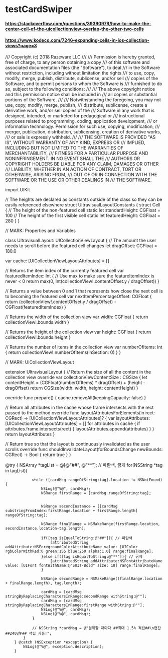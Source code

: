 # testCardSwiper

#### https://stackoverflow.com/questions/39390979/how-to-make-the-center-cell-of-the-uicollectionview-overlap-the-other-two-cells

#### https://www.kodeco.com/7246-expanding-cells-in-ios-collection-views?page=3

/// Copyright (c) 2018 Razeware LLC
///
/// Permission is hereby granted, free of charge, to any person obtaining a copy
/// of this software and associated documentation files (the "Software"), to deal
/// in the Software without restriction, including without limitation the rights
/// to use, copy, modify, merge, publish, distribute, sublicense, and/or sell
/// copies of the Software, and to permit persons to whom the Software is
/// furnished to do so, subject to the following conditions:
///
/// The above copyright notice and this permission notice shall be included in
/// all copies or substantial portions of the Software.
///
/// Notwithstanding the foregoing, you may not use, copy, modify, merge, publish,
/// distribute, sublicense, create a derivative work, and/or sell copies of the
/// Software in any work that is designed, intended, or marketed for pedagogical or
/// instructional purposes related to programming, coding, application development,
/// or information technology.  Permission for such use, copying, modification,
/// merger, publication, distribution, sublicensing, creation of derivative works,
/// or sale is expressly withheld.
///
/// THE SOFTWARE IS PROVIDED "AS IS", WITHOUT WARRANTY OF ANY KIND, EXPRESS OR
/// IMPLIED, INCLUDING BUT NOT LIMITED TO THE WARRANTIES OF MERCHANTABILITY,
/// FITNESS FOR A PARTICULAR PURPOSE AND NONINFRINGEMENT. IN NO EVENT SHALL THE
/// AUTHORS OR COPYRIGHT HOLDERS BE LIABLE FOR ANY CLAIM, DAMAGES OR OTHER
/// LIABILITY, WHETHER IN AN ACTION OF CONTRACT, TORT OR OTHERWISE, ARISING FROM,
/// OUT OF OR IN CONNECTION WITH THE SOFTWARE OR THE USE OR OTHER DEALINGS IN
/// THE SOFTWARE.

import UIKit

// The heights are declared as constants outside of the class so they can be easily referenced elsewhere 
struct UltravisualLayoutConstants {
  struct Cell {
    // The height of the non-featured cell 
    static let standardHeight: CGFloat = 100
    // The height of the first visible cell 
    static let featuredHeight: CGFloat = 280
  }
}

// MARK: Properties and Variables

class UltravisualLayout: UICollectionViewLayout {
  // The amount the user needs to scroll before the featured cell changes 
  let dragOffset: CGFloat = 180.0
  
  var cache: [UICollectionViewLayoutAttributes] = []
  
  // Returns the item index of the currently featured cell 
  var featuredItemIndex: Int {
      // Use max to make sure the featureItemIndex is never < 0 
      return max(0, Int(collectionView!.contentOffset.y / dragOffset))
  }
  
  // Returns a value between 0 and 1 that represents how close the next cell is to becoming the featured cell 
  var nextItemPercentageOffset: CGFloat {
      return (collectionView!.contentOffset.y / dragOffset) - CGFloat(featuredItemIndex)
  }
  
  // Returns the width of the collection view 
  var width: CGFloat {
      return collectionView!.bounds.width
  }
  
  // Returns the height of the collection view 
  var height: CGFloat {
      return collectionView!.bounds.height
  }
  
  // Returns the number of items in the collection view 
  var numberOfItems: Int {
      return collectionView!.numberOfItems(inSection: 0)
  }
}

// MARK: UICollectionViewLayout

extension UltravisualLayout {
  // Return the size of all the content in the collection view 
  override var collectionViewContentSize : CGSize {
    let contentHeight = (CGFloat(numberOfItems) * dragOffset) + (height - dragOffset)
    return CGSize(width: width, height: contentHeight)
  }
  
  override func prepare() {
    cache.removeAll(keepingCapacity: false)
  }
  
  // Return all attributes in the cache whose frame intersects with the rect passed to the method 
  override func layoutAttributesForElements(in rect: CGRect) -> [UICollectionViewLayoutAttributes]? {
    var layoutAttributes: [UICollectionViewLayoutAttributes] = []
    for attributes in cache {
      if attributes.frame.intersects(rect) {
        layoutAttributes.append(attributes)
      }
    }
    return layoutAttributes
  }
  
  // Return true so that the layout is continuously invalidated as the user scrolls 
  override func shouldInvalidateLayout(forBoundsChange newBounds: CGRect) -> Bool {
    return true
  }
}

 @try {
            NSArray *tagList = @[@"##", @"**"]; // 파란색, 굵게
            for(NSString *tag in tagList){
                
                while ([cardMsg rangeOfString:tag].location != NSNotFound) {
                    NSLog(@"%@", cardMsg);
                    NSRange firstRange = [cardMsg rangeOfString:tag];
                    
                     
                    NSRange secondInstance = [[cardMsg substringFromIndex:firstRange.location + firstRange.length] rangeOfString:tag];
                    
                    NSRange finalRange = NSMakeRange(firstRange.location, secondInstance.location-tag.length);
                    
                    if([tag isEqualToString:@"##"]){ // 파란색
                        [attributedString addAttribute:NSForegroundColorAttributeName value: [UIColor rgbColorWithRed:0 green:155 blue:250 alpha:1.0] range:finalRange];
                    }else if([tag isEqualToString:@"**"]){ // 굵게
                        [attributedString addAttribute:NSFontAttributeName value: [UIFont fontWithName:@"SUIT-Bold" size: 18] range:finalRange];
                    }
                    
                    NSRange secondRange = NSMakeRange((finalRange.location + finalRange.length), tag.length);
                    
                    cardMsg = [cardMsg stringByReplacingCharactersInRange:secondRange withString:@""];
                    cardMsg = [cardMsg stringByReplacingCharactersInRange:firstRange withString:@""];
                    NSLog(@"%@", cardMsg);
                    NSLog(@"%@", cardMsg);
                }
                
                // NSString *cardMsg = @"결제할 때마다 ##최대 1.5% 적립##\n연간 ##240만P## 적립 가능!";
            }
        } @catch (NSException *exception) {
            NSLog(@"%@", exception.description);
        }
